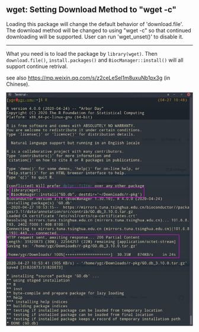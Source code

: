 ## wget: Setting Download Method to "wget -c"


Loading this package will change the default behavior of 'download.file'. The download method will be changed to using "wget -c" so that continued downloading will be supported. User can run 'wget_unset()' to disable it.


----

What you need is to load the package by `library(wget)`. Then `download.file()`, `install.packages()` and `BiocManager::install()` will all support continue retrival.

see also <https://mp.weixin.qq.com/s/z2ceLeSel1m8uxuNb1px3g> (in Chinese).


![](inst/figures/2020-04-27_11-01.png)
